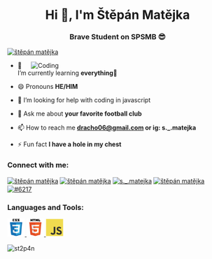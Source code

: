 <h1 align="center">Hi 👋, I'm Štěpán Matějka</h1>
<h3 align="center">Brave Student on SPSMB 😎</h3>


<p align="left"> <a href="https://twitter.com/Drachoduss" target="blank"><img src="https://img.shields.io/twitter/follow/štěpán matějka?logo=twitter&style=for-the-badge" alt="štěpán matějka" /></a> </p>

 <img align="right" alt="Coding" width="450" src="https://i.imgflip.com/5yauub.gif">

- 🌱 I’m currently learning **everything🤣**

- 😄 Pronouns **HE/HIM**

- 🤝 I’m looking for help with coding in javascript


- 💬 Ask me about **your favorite football club**

- 📫 How to reach me **dracho06@gmail.com or ig: s._.matejka**

- ⚡ Fun fact **I have a hole in my chest**

<h3 align="left">Connect with me:</h3>
<p align="left">
<a href="https://twitter.com/štěpán matějka" target="blank"><img align="center" src="https://raw.githubusercontent.com/rahuldkjain/github-profile-readme-generator/master/src/images/icons/Social/twitter.svg" alt="štěpán matějka" height="30" width="40" /></a>
<a href="https://fb.com/štěpán matějka" target="blank"><img align="center" src="https://raw.githubusercontent.com/rahuldkjain/github-profile-readme-generator/master/src/images/icons/Social/facebook.svg" alt="štěpán matějka" height="30" width="40" /></a>
<a href="https://instagram.com/s._.matejka" target="blank"><img align="center" src="https://raw.githubusercontent.com/rahuldkjain/github-profile-readme-generator/master/src/images/icons/Social/instagram.svg" alt="s._.matejka" height="30" width="40" /></a>
<a href="https://www.youtube.com/c/štěpán matějka" target="blank"><img align="center" src="https://raw.githubusercontent.com/rahuldkjain/github-profile-readme-generator/master/src/images/icons/Social/youtube.svg" alt="štěpán matějka" height="30" width="40" /></a>
<a href="https://discord.gg/#6217" target="blank"><img align="center" src="https://raw.githubusercontent.com/rahuldkjain/github-profile-readme-generator/master/src/images/icons/Social/discord.svg" alt="#6217" height="30" width="40" /></a>
</p>

<h3 align="left">Languages and Tools:</h3>
<p align="left"> <a href="https://www.w3schools.com/css/" target="_blank" rel="noreferrer"> <img src="https://raw.githubusercontent.com/devicons/devicon/master/icons/css3/css3-original-wordmark.svg" alt="css3" width="40" height="40"/> </a> <a href="https://www.w3.org/html/" target="_blank" rel="noreferrer"> <img src="https://raw.githubusercontent.com/devicons/devicon/master/icons/html5/html5-original-wordmark.svg" alt="html5" width="40" height="40"/> </a> <a href="https://developer.mozilla.org/en-US/docs/Web/JavaScript" target="_blank" rel="noreferrer"> <img src="https://raw.githubusercontent.com/devicons/devicon/master/icons/javascript/javascript-original.svg" alt="javascript" width="40" height="40"/> </a> </p>

<p><img align="center" src="https://github-readme-streak-stats.herokuapp.com/?user=st2p4n&" alt="st2p4n" /></p>
